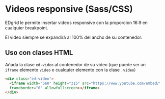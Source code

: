 # Videos responsive (Sass/CSS)
EDgrid le permite insertar videos responsive con la proporcion 16:9 en cualquier breakpoint.

El video siempre se expandirá al 100% del ancho de su contenedor.

## Uso con clases HTML

Añada la clase `ed-video` al contenedor de su video (que puede ser un `iframe` elemento `video` o cualquier elemento con la clase `.video`)

```html
<div class="ed-video">
  <iframe width="560" height="315" src="https://www.youtube.com/embed/twKLcUXAl1c" 
  frameborder="0" allowfullscreen></iframe>
</div>
```
